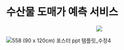 # 수산물 도매가 예측 서비스

<div align=center>
  
  <img src="https://github.com/user-attachments/assets/75e0f23e-5517-49d6-b122-252f6f6c4efe">

</div>

![558 (90 x 120cm) 포스터 ppt 템플릿_수정4](https://github.com/user-attachments/assets/bcec07a8-7448-4c60-825c-87dc803b6c00)
